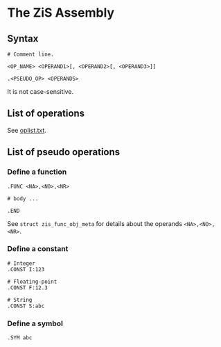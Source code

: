 # The ZiS Assembly

## Syntax

```
# Comment line.

<OP_NAME> <OPERAND1>[, <OPERAND2>[, <OPERAND3>]]

.<PSEUDO_OP> <OPERANDS>
```

It is not case-sensitive.

## List of operations

See [oplist.txt](../core/oplist.txt).

## List of pseudo operations

### Define a function

```
.FUNC <NA>,<NO>,<NR>

# body ...

.END
```

See `struct zis_func_obj_meta` for details about the operands `<NA>,<NO>,<NR>`.

### Define a constant

```
# Integer
.CONST I:123

# Floating-point
.CONST F:12.3

# String
.CONST S:abc
```

### Define a symbol

```
.SYM abc
```
